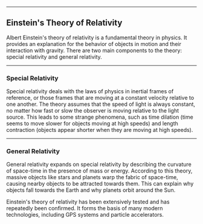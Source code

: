 
---

## Einstein's Theory of Relativity

Albert Einstein's theory of relativity is a fundamental theory in physics. It provides an explanation for the behavior of objects in motion and their interaction with gravity. There are two main components to the theory: special relativity and general relativity.

---

### Special Relativity

Special relativity deals with the laws of physics in inertial frames of reference, or those frames that are moving at a constant velocity relative to one another. The theory assumes that the speed of light is always constant, no matter how fast or slow the observer is moving relative to the light source. This leads to some strange phenomena, such as time dilation (time seems to move slower for objects moving at high speeds) and length contraction (objects appear shorter when they are moving at high speeds).

---

### General Relativity

General relativity expands on special relativity by describing the curvature of space-time in the presence of mass or energy. According to this theory, massive objects like stars and planets warp the fabric of space-time, causing nearby objects to be attracted towards them. This can explain why objects fall towards the Earth and why planets orbit around the Sun.


Einstein's theory of relativity has been extensively tested and has repeatedly been confirmed. It forms the basis of many modern technologies, including GPS systems and particle accelerators.